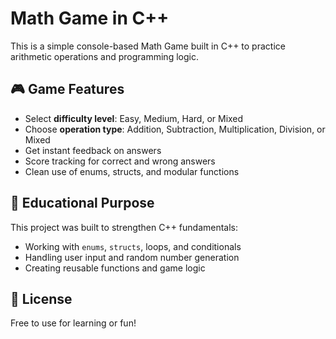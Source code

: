 # Math Game in C++

This is a simple console-based Math Game built in C++ to practice arithmetic operations and programming logic.

## 🎮 Game Features

- Select **difficulty level**: Easy, Medium, Hard, or Mixed
- Choose **operation type**: Addition, Subtraction, Multiplication, Division, or Mixed
- Get instant feedback on answers
- Score tracking for correct and wrong answers
- Clean use of enums, structs, and modular functions

## 🧠 Educational Purpose

This project was built to strengthen C++ fundamentals:
- Working with `enums`, `structs`, loops, and conditionals
- Handling user input and random number generation
- Creating reusable functions and game logic


## 📄 License

Free to use for learning or fun!

